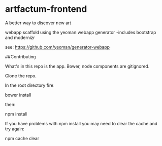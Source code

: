 artfactum-frontend
==================

A better way to discover new art

webapp scaffold using the yeoman webapp generator
-includes bootstrap and modernizr

see: https://github.com/yeoman/generator-webapp

##Contributing

What's in this repo is the app. Bower, node components are gitignored.

Clone the repo. 

In the root directory fire:

bower install

then:

npm install

If you have problems with npm install you may need to clear the cache and try again:

npm cache clear

